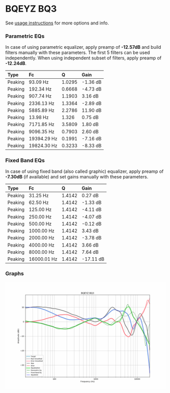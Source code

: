 # BQEYZ BQ3
See [usage instructions](https://github.com/jaakkopasanen/AutoEq#usage) for more options and info.

### Parametric EQs
In case of using parametric equalizer, apply preamp of **-12.57dB** and build filters manually
with these parameters. The first 5 filters can be used independently.
When using independent subset of filters, apply preamp of **-12.24dB**.

| Type    | Fc          |      Q | Gain     |
|:--------|:------------|:-------|:---------|
| Peaking | 93.09 Hz    | 1.0295 | -1.36 dB |
| Peaking | 192.34 Hz   | 0.6668 | -4.73 dB |
| Peaking | 907.74 Hz   | 1.1903 | 3.16 dB  |
| Peaking | 2336.13 Hz  | 1.3364 | -2.89 dB |
| Peaking | 5885.89 Hz  | 2.2786 | 11.90 dB |
| Peaking | 13.98 Hz    | 1.326  | 0.75 dB  |
| Peaking | 7171.85 Hz  | 3.5809 | 1.80 dB  |
| Peaking | 9096.35 Hz  | 0.7903 | 2.60 dB  |
| Peaking | 19394.29 Hz | 0.1991 | -7.16 dB |
| Peaking | 19824.30 Hz | 0.3233 | -8.33 dB |

### Fixed Band EQs
In case of using fixed band (also called graphic) equalizer, apply preamp of **-7.30dB**
(if available) and set gains manually with these parameters.

| Type    | Fc          |      Q | Gain      |
|:--------|:------------|:-------|:----------|
| Peaking | 31.25 Hz    | 1.4142 | 0.27 dB   |
| Peaking | 62.50 Hz    | 1.4142 | -1.33 dB  |
| Peaking | 125.00 Hz   | 1.4142 | -4.11 dB  |
| Peaking | 250.00 Hz   | 1.4142 | -4.07 dB  |
| Peaking | 500.00 Hz   | 1.4142 | -0.12 dB  |
| Peaking | 1000.00 Hz  | 1.4142 | 3.43 dB   |
| Peaking | 2000.00 Hz  | 1.4142 | -3.78 dB  |
| Peaking | 4000.00 Hz  | 1.4142 | 3.66 dB   |
| Peaking | 8000.00 Hz  | 1.4142 | 7.64 dB   |
| Peaking | 16000.01 Hz | 1.4142 | -17.11 dB |

### Graphs
![](./BQEYZ%20BQ3.png)